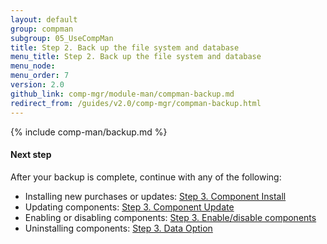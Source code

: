 ```yaml
---
layout: default 
group: compman
subgroup: 05_UseCompMan
title: Step 2. Back up the file system and database
menu_title: Step 2. Back up the file system and database
menu_node: 
menu_order: 7
version: 2.0
github_link: comp-mgr/module-man/compman-backup.md
redirect_from: /guides/v2.0/comp-mgr/compman-backup.html
---
```


{% include comp-man/backup.md %}

#### Next step
After your backup is complete, continue with any of the following: 

*	Installing new purchases or updates: [Step 3. Component Install]({{page.baseurl}}comp-mgr/module-man/compman-new-purchase.html)
*	Updating components: [Step 3. Component Update]({{page.baseurl}}comp-mgr/module-man/compman-update.html)
*	Enabling or disabling components: [Step 3. Enable/disable components]({{page.baseurl}}comp-mgr/module-man/compman-enable-disable.html)
*	Uninstalling components: [Step 3. Data Option]({{page.baseurl}}comp-mgr/module-man/compman-uninst-data.html)


